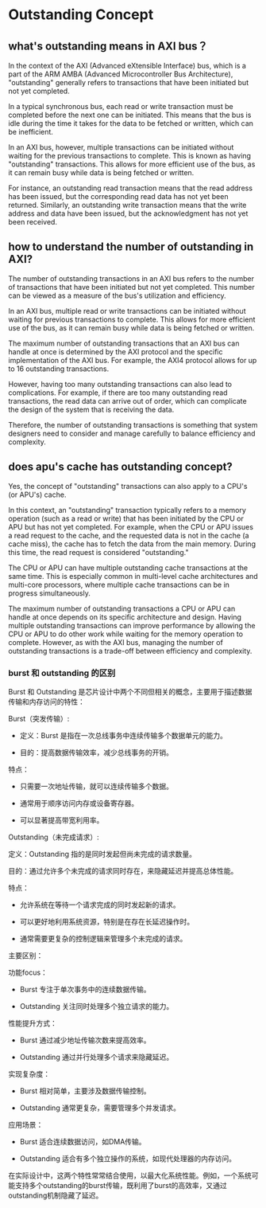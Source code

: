 # Outstanding Concept

## what's outstanding means in AXI bus？

In the context of the AXI (Advanced eXtensible Interface) bus, which is a part of the ARM AMBA (Advanced Microcontroller Bus Architecture), "outstanding" generally refers to transactions that have been initiated but not yet completed.

In a typical synchronous bus, each read or write transaction must be completed before the next one can be initiated. This means that the bus is idle during the time it takes for the data to be fetched or written, which can be inefficient.

In an AXI bus, however, multiple transactions can be initiated without waiting for the previous transactions to complete. This is known as having "outstanding" transactions. This allows for more efficient use of the bus, as it can remain busy while data is being fetched or written.

For instance, an outstanding read transaction means that the read address has been issued, but the corresponding read data has not yet been returned. Similarly, an outstanding write transaction means that the write address and data have been issued, but the acknowledgment has not yet been received.

## how to understand the number of outstanding in AXI?

The number of outstanding transactions in an AXI bus refers to the number of transactions that have been initiated but not yet completed. This number can be viewed as a measure of the bus's utilization and efficiency.

In an AXI bus, multiple read or write transactions can be initiated without waiting for previous transactions to complete. This allows for more efficient use of the bus, as it can remain busy while data is being fetched or written.

The maximum number of outstanding transactions that an AXI bus can handle at once is determined by the AXI protocol and the specific implementation of the AXI bus. For example, the AXI4 protocol allows for up to 16 outstanding transactions.

However, having too many outstanding transactions can also lead to complications. For example, if there are too many outstanding read transactions, the read data can arrive out of order, which can complicate the design of the system that is receiving the data.

Therefore, the number of outstanding transactions is something that system designers need to consider and manage carefully to balance efficiency and complexity.

## does apu's cache has outstanding concept?

Yes, the concept of "outstanding" transactions can also apply to a CPU's (or APU's) cache.

In this context, an "outstanding" transaction typically refers to a memory operation (such as a read or write) that has been initiated by the CPU or APU but has not yet completed. For example, when the CPU or APU issues a read request to the cache, and the requested data is not in the cache (a cache miss), the cache has to fetch the data from the main memory. During this time, the read request is considered "outstanding."

The CPU or APU can have multiple outstanding cache transactions at the same time. This is especially common in multi-level cache architectures and multi-core processors, where multiple cache transactions can be in progress simultaneously.

The maximum number of outstanding transactions a CPU or APU can handle at once depends on its specific architecture and design. Having multiple outstanding transactions can improve performance by allowing the CPU or APU to do other work while waiting for the memory operation to complete. However, as with the AXI bus, managing the number of outstanding transactions is a trade-off between efficiency and complexity.

### burst 和 outstanding 的区别

Burst 和 Outstanding 是芯片设计中两个不同但相关的概念，主要用于描述数据传输和内存访问的特性：

Burst（突发传输）:

- 定义：Burst 是指在一次总线事务中连续传输多个数据单元的能力。

- 目的：提高数据传输效率，减少总线事务的开销。

特点：

- 只需要一次地址传输，就可以连续传输多个数据。

- 通常用于顺序访问内存或设备寄存器。

- 可以显著提高带宽利用率。

Outstanding（未完成请求）:

定义：Outstanding 指的是同时发起但尚未完成的请求数量。

目的：通过允许多个未完成的请求同时存在，来隐藏延迟并提高总体性能。

特点：

- 允许系统在等待一个请求完成的同时发起新的请求。

- 可以更好地利用系统资源，特别是在存在长延迟操作时。

- 通常需要更复杂的控制逻辑来管理多个未完成的请求。

主要区别：

功能focus：

- Burst 专注于单次事务中的连续数据传输。

- Outstanding 关注同时处理多个独立请求的能力。

性能提升方式：

- Burst 通过减少地址传输次数来提高效率。

- Outstanding 通过并行处理多个请求来隐藏延迟。

实现复杂度：

- Burst 相对简单，主要涉及数据传输控制。

- Outstanding 通常更复杂，需要管理多个并发请求。

应用场景：

- Burst 适合连续数据访问，如DMA传输。

- Outstanding 适合有多个独立操作的系统，如现代处理器的内存访问。

在实际设计中，这两个特性常常结合使用，以最大化系统性能。例如，一个系统可能支持多个outstanding的burst传输，既利用了burst的高效率，又通过outstanding机制隐藏了延迟。
